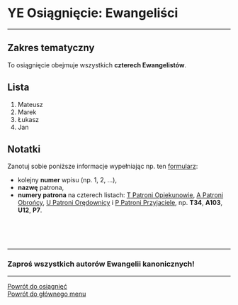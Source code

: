 # <span class="status status-list"><span class="status status-list">YE</span> Osiągnięcie: Ewangeliści</span>
---
## Zakres tematyczny
To osiągnięcie obejmuje wszystkich **czterech Ewangelistów**.
## Lista
1. Mateusz
1. Marek
1. Łukasz
1. Jan
## Notatki
Zanotuj sobie poniższe informacje wypełniając np. ten [formularz](../../pl/pdf/lista_v1_yd_swieta_rodzina_ye_ewangelisci_yf_aniolowie.pdf):
- kolejny **numer** wpisu (np. 1, 2, ...),
- **nazwę** patrona,
- **numery patrona** na czterech listach: [<span class="status status-list"><span class="status status-yellow">T</span> Patroni Opiekunowie</span>](patroni_opiekunowie.md), [<span class="status status-list"><span class="status status-blue">A</span> Patroni Obrońcy</span>](patroni_obroncy.md), [<span class="status status-list"><span class="status status-red">U</span> Patroni Orędownicy</span>](patroni_oredownicy.md) i [<span class="status status-list"><span class="status status-white">P</span> Patroni Przyjaciele</span>](patroni_przyjaciele.md), np. **T34**, **A103**, **U12**, **P7**.
<br />
<br />
<br />

---
### Zaproś wszystkich autorów Ewangelii kanonicznych!

---
[Powrót do osiągnięć](jak_zdobywac_osiagniecia.md)  
[Powrót do głównego menu](index.md)
